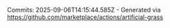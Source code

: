 Commits: 2025-09-06T14:15:44.585Z - Generated via https://github.com/marketplace/actions/artificial-grass
<br>
